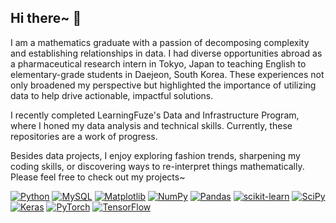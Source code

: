 ## Hi there~ 👋

I am a mathematics graduate with a passion of decomposing complexity and establishing relationships in data. I had diverse opportunities abroad as a pharmaceutical research intern in Tokyo, Japan to teaching English to elementary-grade students in Daejeon, South Korea. These experiences not only broadened my perspective but highlighted the importance of utilizing data to help drive actionable, impactful solutions.

I recently completed LearningFuze's Data and Infrastructure Program, where I honed my data analysis and technical skills. Currently, these repositories are a work of progress. 

Besides data projects, I enjoy exploring fashion trends, sharpening my coding skills, or discovering ways to re-interpret things mathematically. Please feel free to check out my projects~


[![Python](https://img.shields.io/badge/python-3670A0?style=for-the-badge&logo=python&logoColor=ffdd54)](https://github.com/tnewtont)
[![MySQL](https://img.shields.io/badge/mysql-4479A1.svg?style=for-the-badge&logo=mysql&logoColor=white)](https://www.mysql.com)
[![Matplotlib](https://img.shields.io/badge/Matplotlib-%23ffffff.svg?style=for-the-badge&logo=Matplotlib&logoColor=black)](https://matplotlib.org/stable/users/index.html)
[![NumPy](https://img.shields.io/badge/numpy-%23013243.svg?style=for-the-badge&logo=numpy&logoColor=white)](https://numpy.org/doc/stable/user/index.html#user)
[![Pandas](https://img.shields.io/badge/pandas-%23150458.svg?style=for-the-badge&logo=pandas&logoColor=white)](https://pandas.pydata.org/docs/user_guide/index.html#user-guide)
[![scikit-learn](https://img.shields.io/badge/scikit--learn-%23F7931E.svg?style=for-the-badge&logo=scikit-learn&logoColor=white)](https://scikit-learn.org/stable/user_guide.html)
[![SciPy](https://img.shields.io/badge/SciPy-%230C55A5.svg?style=for-the-badge&logo=scipy&logoColor=%white)](https://docs.scipy.org/doc/scipy/tutorial/index.html#user-guide)
[![Keras](https://img.shields.io/badge/Keras-%23D00000.svg?style=for-the-badge&logo=Keras&logoColor=white)](https://keras.io/api/)
[![PyTorch](https://img.shields.io/badge/PyTorch-%23EE4C2C.svg?style=for-the-badge&logo=PyTorch&logoColor=white)](https://pytorch.org/docs/stable/index.html)
[![TensorFlow](https://img.shields.io/badge/TensorFlow-%23FF6F00.svg?style=for-the-badge&logo=TensorFlow&logoColor=white)](https://www.tensorflow.org/api_docs)


<!--
Get editor and render to SVG
**tnewtont/tnewtont** is a ✨ _special_ ✨ repository because its `README.md` (this file) appears on your GitHub profile.
My ultimate goal is to leverage data science in creative, dynamic fields like fashion, where trends and operations can be enhanced through intelligent analytics. 
TO-DO LIST: Add badges!
Here are some ideas to get you started:
- Add a table of contents
- Make sure your repository names 
![Python](https://img.shields.io/badge/python-3.12-blue.svg)
![R](https://img.shields.io/badge/r-%23276DC3.svg?style=for-the-badge&logo=r&logoColor=white)
- 🔭 I’m currently working on ...
- 🌱 I’m currently learning ...
- 👯 I’m looking to collaborate on ...
- 🤔 I’m looking for help with ...
- 💬 Ask me about ...
- 📫 How to reach me: ...
- 😄 Pronouns: ...
- ⚡ Fun fact: ...
-->
